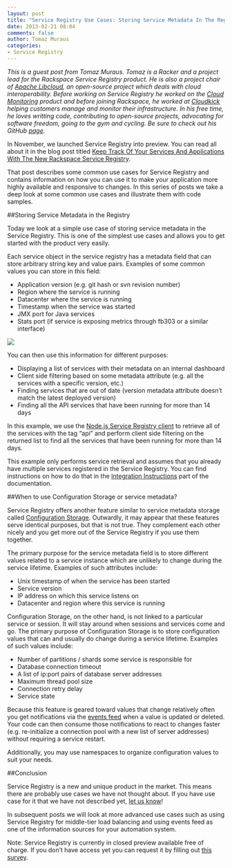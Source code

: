 ```yaml
---
layout: post
title: "Service Registry Use Cases: Storing Service Metadata In The Registry"
date: 2013-02-21 08:04
comments: false
author: Tomaz Muraus
categories: 
- Service Registry
---
```

_This is a guest post from Tomaz Muraus. Tomaz is a Racker and a project lead for the Rackspace Service Registry product. He is also a project chair of [Apache Libcloud](http://libcloud.apache.org/), an open-source project which deals with cloud interoperability. Before working on Service Registry he worked on the [Cloud Monitoring](http://www.rackspace.com/cloud/monitoring/) product and before joining Rackspace, he worked at [Cloudkick](https://www.cloudkick.com/) helping customers manage and monitor their infrastructure. In his free time, he loves writting code, contributing to open-source projects, advocating for software freedom, going to the gym and cycling. Be sure to check out his GitHub [page](https://github.com/Kami)._

In November, we launched Service Registry into preview. You can read all about it in the blog post titled [Keep Track Of Your Services And Applications With The New Rackspace Service Registry](http://www.rackspace.com/blog/keep-track-of-your-services-and-applications-with-the-new-rackspace-service-registry/).

That post describes some common use cases for Service Registry and contains information on how you can use it to make your application more highly available and responsive to changes. In this series of posts we take a deep look at some common use cases and illustrate them with code samples.
<!--More-->
##Storing Service Metadata in the Registry

Today we look at a simple use case of storing service metadata in the Service Registry. This is one of the simplest use cases and allows you to get started with the product very easily.

Each service object in the service registry has a metadata field that can store arbitrary string key and value pairs. Examples of some common values you can store in this field:

* Application version (e.g. git hash or svn revision number)
* Region where the service is running
* Datacenter where the service is running
* Timestamp when the service was started
* JMX port for Java services
* Stats port (if service is exposing metrics through fb303 or a similar interface)

<img src="http://ddf912383141a8d7bbe4-e053e711fc85de3290f121ef0f0e3a1f.r87.cf1.rackcdn.com/service-registry-image.png"/>

You can then use this information for different purposes:

* Displaying a list of services with their metadata on an internal dashboard
* Client side filtering based on some metadata attribute (e.g. all the services with a specific version, etc.)
* Finding services that are out of date (version metadata attribute doesn’t match the latest deployed version)
* Finding all the API services that have been running for more than 14 days

In this example, we use the [Node.js Service Registry client](https://github.com/racker/node-service-registry-client) to retrieve all of the services with the tag “api” and perform client side filtering on the returned list to find all the services that have been running for more than 14 days.

This example only performs service retrieval and assumes that you already have multiple services registered in the Service Registry. You can find instructions on how to do that in the [Integration Instructions](http://docs.rackspace.com/rsr/api/v1.0/sr-devguide/content/integration-instructions.html) part of the documentation.

<script src="https://gist.github.com/Kami/211c73c307339f356279.js"></script>

##When to use Configuration Storage or service metadata?

Service Registry offers another feature similar to service metadata storage called [Configuration Storage](http://docs.rackspace.com/rsr/api/v1.0/sr-devguide/content/overview.html). Outwardly, it may appear that these features serve identical purposes, but that is not true. They complement each other nicely and you get more out of the Service Registry if you use them together.

The primary purpose for the service metadata field is to store different values related to a service instance which are unlikely to change during the service lifetime. Examples of such attributes include:

* Unix timestamp of when the service has been started
* Service version
* IP address on which this service listens on
* Datacenter and region where this service is running

Configuration Storage, on the other hand, is not linked to a particular service or session. It will stay around when sessions and services come and go. The primary purpose of Configuration Storage is to store configuration values that can and usually do change during a service lifetime. Examples of such values include:

* Number of partitions / shards some service is responsible for
* Database connection timeout
* A list of ip:port pairs of database server addresses
* Maximum thread pool size
* Connection retry delay
* Service state

Because this feature is geared toward values that change relatively often you get notifications via the [events feed](http://docs.rackspace.com/rsr/api/v1.0/sr-devguide/content/concepts.html) when a value is updated or deleted. Your code can then consume those notifications to react to changes faster (e.g. re-initialize a connection pool with a new list of server addresses) without requiring a service restart.

Additionally, you may use namespaces to organize configuration values to suit your needs.

##Conclusion

Service Registry is a new and unique product in the market. This means there are probably use cases we have not thought about. If you have use case for it that we have not described yet, [let us know](mailto:sr@rackspace.com)!

In subsequent posts we will look at more advanced use cases such as using Service Registry for middle-tier load balancing and using events feed as one of the information sources for your automation system.

Note: Service Registry is currently in closed preview available free of charge. If you don’t have access yet you can request it by filling out [this survey](https://surveys.rackspace.com/Survey.aspx?s=f3d6e51580ab4510a564487fafdafdfd).
